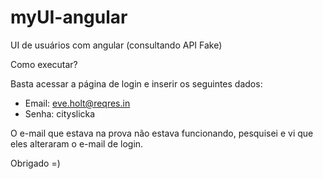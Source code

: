 # myUI-angular
UI de usuários com angular (consultando API Fake)

Como executar?

Basta acessar a página de login e inserir os seguintes dados:
- Email: eve.holt@reqres.in
- Senha: cityslicka


O e-mail que estava na prova não estava funcionando, pesquisei e vi que eles alteraram o e-mail de login.

Obrigado =)
